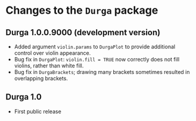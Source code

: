 # Changes to the `Durga` package

## Durga 1.0.0.9000 (development version)

* Added argument `violin.params` to `DurgaPlot` to provide additional control over violin appearance.
* Bug fix in `DurgaPlot`: `violin.fill = TRUE` now correctly does not fill violins, rather than white fill.
* Bug fix in `DurgaBrackets`; drawing many brackets sometimes resulted in overlapping brackets.

## Durga 1.0

* First public release
